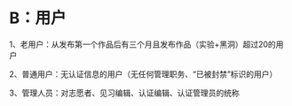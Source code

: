 # B：用户

1、老用户：从发布第一个作品后有三个月且发布作品（实验+黑洞）超过20的用户

2、普通用户：无认证信息的用户（无任何管理职务、“已被封禁”标识的用户）

3、管理人员：对志愿者、见习编辑、认证编辑、认证管理员的统称

